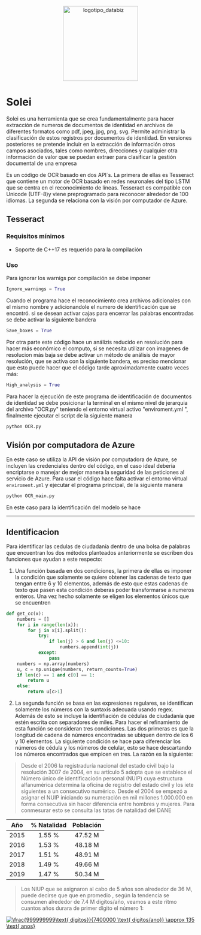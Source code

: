 <p align="center">
	<img src="images/databiz_image.jpeg" width="200" title="logotipo_databiz">
<p>

# Solei

Solei es una herramienta que se crea fundamentalmente para hacer extracción de numeros de documentos de identidad en archivos de diferentes formatos como pdf, jpeg, jpg, png, svg. Permite administrar la clasificación de estos registros por documentos de identidad. En versiones posteriores se pretende incluir en la extracción de información otros campos asociados, tales como nombres, direcciones y cualquier otra información de valor que se puedan extraer para clasificar la gestión documental de una empresa

Es un código de OCR basado en dos API´s. La primera de ellas es Tesseract que contiene un motor de OCR basado en redes neuronales del tipo LSTM que se centra en el reconocimiento de líneas. Tesseract es compatible con Unicode (UTF-8)y viene preprogramado para reconocer alrededor de 100 idiomas. La segunda se relaciona con la visión por computador de Azure. 

## Tesseract

### Requisitos mínimos

* Soporte de C++17 es requerido para la compilación

### Uso

Para ignorar los warnigs por compilación se debe imponer

```python
Ignore_warnings = True
```

Cuando el programa hace el reconocimiento crea archivos adicionales con el mismo nombre y adicionandole el numero de identificación que se encontró. si se desean activar cajas para encerrar las palabras encontradas se debe activar la siguiente bandera

```python
Save_boxes = True
```

Por otra parte este código hace un análizis reducido en resolución para hacer más económico el computo, si se necesita utilizar con imagenes de resolucion más baja se debe activar un método de análisis de mayor resolución, que se activa con la siguiente bandera, es preciso mencionar que esto puede hacer que el código tarde aproximadamente cuatro veces más:

```python
High_analysis = True
```

Para hacer la ejecución de este programa de identificación de documentos de identidad se debe posicionar la terminal en el mismo nivel de jerarquia del archivo "OCR.py" teniendo el entorno virtual activo "enviroment.yml ", finalmente ejecutar  el script de la siguiente manera 

```bash
python OCR.py
```

## Visión por computadora de Azure

En este caso se utiliza la API de visión por computadora de Azure, se incluyen las credenciales dentro del código, en el caso ideal debería encriptarse o manejar de mejor manera la seguridad de las peticiones al servicio de Azure. Para usar el código hace falta activar el entorno virtual `enviroment.yml` y ejecutar el programa principal, de la siguiente manera

```python
python OCR_main.py
```

En este caso para la identificación del modelo se hace 

---

## Identificacion 

Para identificar las cedulas de ciudadanía dentro de una bolsa de palabras que encuentran los dos métodos planteados anteriormente se escriben dos funciones que ayudan a este respecto:

1. Una función basada en dos condiciones, la primera de ellas es imponer la condición que solamente se quiere obtener las cadenas de texto que tengan entre 6 y 10 elementos, además de esto que estas cadenas de texto que pasen esta condición deberas poder transformarse a numeros enteros. Una vez hecho solamente se eligen los elementos únicos que se encuentren

```python
def get_cc(x):
	numbers = []
	for i in range(len(x)):
		for j in x[i].split():
			try:
				if len(j) > 6 and len(j) <=10:
					numbers.append(int(j))
			except:
				pass
	numbers = np.array(numbers)
	u, c = np.unique(numbers, return_counts=True)
	if len(c) == 1 and c[0] == 1:
		return u
	else:
		return u[c>1]
```

2. La segunda función se basa en las expresiones regulares, se identifican solamente los números con la suntaxis adecuada usando regex. Además de esto se incluye la identifiación de cédulas de ciudadanía que estén escrita con separadores de miles. Para hacer el refinamiento de esta función se consideran tres condiciones. Las dos primeras es que la longitud de cadena de números encontradas se ubiquen dentro de los 6 y 10 elementos. La siguiente condición se hace para diferenciar los números de cédula y los números de celular, esto se hace descartando los números encontrados que empicen en tres. La razón es la siguiente:

> Desde el 2006 la registraduría nacional del estado civil bajo la resolución 3007 de 2004, en su artículo 5 adopta que se establece el Número único de identificacioón personal (NUIP) cuya estructura alfanumérica determina la oficina de registro del estado civil y los iete siguientes a un consecutivo numérico. Desde el 2004 se empezó a asignar el NUIP iniciando su numeración en mil millones 1.000.000 en forma consecutiva sin hacer diferencia entre hombres y mujeres. Para conmesurar esto se consulta las tatas de natalidad del DANE



| Año          | % Natalidad    | Población     |
| :---:        |     :---:      |    :---:      |
| 2015         | 1.55 %         | 47.52 M       |
| 2016         | 1.53 %         | 48.18 M       |
| 2017         | 1.51 %         | 48.91 M       |
| 2018         | 1.49 %         | 49.66 M       |
| 2019         | 1.47 %         | 50.34 M       |

>  Los NIUP que se asignaron al cabo de 5 años son alrededor de 36 M, puede decirse que que en promedio , según la tendencia se consumen alrededor de 7.4 M digitos/año, veamos a este ritmo cuantos años durara de primer dígito el número 1:

<a href="https://www.codecogs.com/eqnedit.php?latex=\frac{999999999\text{&space;digitos}}{7400000&space;\text{&space;digitos/ano}}&space;\approx&space;135&space;\text{&space;anos}" target="_blank"><img src="https://latex.codecogs.com/gif.latex?\frac{999999999\text{&space;digitos}}{7400000&space;\text{&space;digitos/ano}}&space;\approx&space;135&space;\text{&space;anos}" title="\frac{999999999\text{ digitos}}{7400000 \text{ digitos/ano}} \approx 135 \text{ anos}" /></a>
